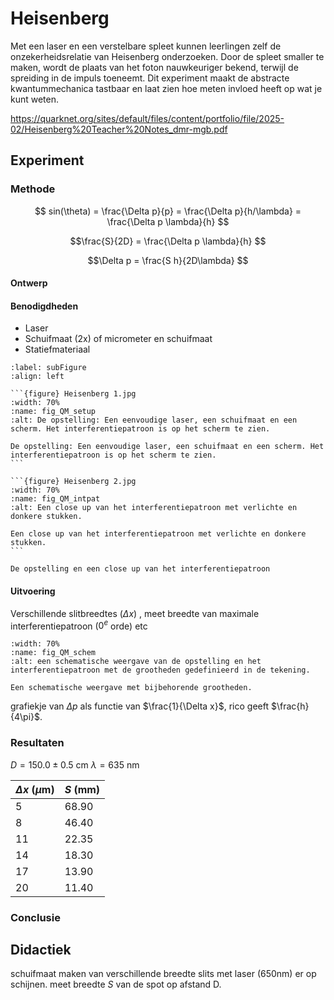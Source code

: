 # Heisenberg
Met een laser en een verstelbare spleet kunnen leerlingen zelf de onzekerheidsrelatie van Heisenberg onderzoeken. Door de spleet smaller te maken, wordt de plaats van het foton nauwkeuriger bekend, terwijl de spreiding in de impuls toeneemt. Dit experiment maakt de abstracte kwantummechanica tastbaar en laat zien hoe meten invloed heeft op wat je kunt weten.

https://quarknet.org/sites/default/files/content/portfolio/file/2025-02/Heisenberg%20Teacher%20Notes_dmr-mgb.pdf

## Experiment
### Methode

$$ sin(\theta) = \frac{\Delta p}{p} = \frac{\Delta p}{h/\lambda} = \frac{\Delta p \lambda}{h} $$

$$\frac{S}{2D} = \frac{\Delta p \lambda}{h} $$

$$\Delta p = \frac{S h}{2D\lambda} $$

#### Ontwerp

#### Benodigdheden
* Laser
* Schuifmaat (2x) of micrometer en schuifmaat
* Statiefmateriaal

````{figure}
:label: subFigure
:align: left

```{figure} Heisenberg 1.jpg
:width: 70%
:name: fig_QM_setup
:alt: De opstelling: Een eenvoudige laser, een schuifmaat en een scherm. Het interferentiepatroon is op het scherm te zien.

De opstelling: Een eenvoudige laser, een schuifmaat en een scherm. Het interferentiepatroon is op het scherm te zien.
```

```{figure} Heisenberg 2.jpg
:width: 70%
:name: fig_QM_intpat
:alt: Een close up van het interferentiepatroon met verlichte en donkere stukken.

Een close up van het interferentiepatroon met verlichte en donkere stukken.
```

De opstelling en een close up van het interferentiepatroon
````

#### Uitvoering
Verschillende slitbreedtes ($\Delta x$) ,
meet breedte van maximale interferentiepatroon ($0^e$ orde)
etc

```{figure} Heisenberg schematisch.png
:width: 70%
:name: fig_QM_schem 
:alt: een schematische weergave van de opstelling en het interferentiepatroon met de grootheden gedefinieerd in de tekening.

Een schematische weergave met bijbehorende grootheden.
```

grafiekje van $\Delta p$ als functie van $\frac{1}{\Delta x}$, rico geeft $\frac{h}{4\pi}$.

### Resultaten



$D = 150.0 \pm 0.5$ cm
$\lambda = 635$ nm

|$\Delta x$ ($\mu$m) | $S$ (mm) |
| --- | --- |
| 5 | 68.90 |
| 8 | 46.40 |
| 11 | 22.35 |
| 14 | 18.30 |
| 17 | 13.90 |
| 20 | 11.40 |

### Conclusie

## Didactiek

schuifmaat maken van verschillende breedte slits
met laser (650nm) er op schijnen.
meet breedte $S$ van de spot op afstand D.

